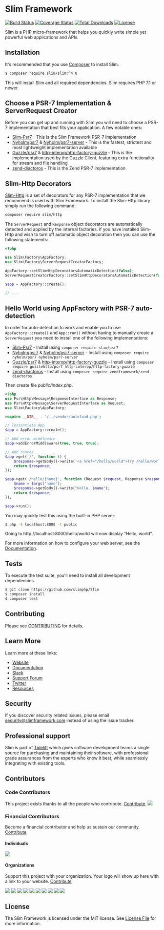 # Slim Framework

[![Build Status](https://travis-ci.org/slimphp/Slim.svg?branch=4.x)](https://travis-ci.org/slimphp/Slim)
[![Coverage Status](https://coveralls.io/repos/github/slimphp/Slim/badge.svg?branch=4.x)](https://coveralls.io/github/slimphp/Slim?branch=4.x)
[![Total Downloads](https://poser.pugx.org/slim/slim/downloads)](https://packagist.org/packages/slim/slim)
[![License](https://poser.pugx.org/slim/slim/license)](https://packagist.org/packages/slim/slim)

Slim is a PHP micro-framework that helps you quickly write simple yet powerful web applications and APIs.

## Installation

It's recommended that you use [Composer](https://getcomposer.org/) to install Slim.

```bash
$ composer require slim/slim:^4.0
```

This will install Slim and all required dependencies. Slim requires PHP 7.1 or newer.

## Choose a PSR-7 Implementation & ServerRequest Creator

Before you can get up and running with Slim you will need to choose a PSR-7 implementation that best fits your application. A few notable ones:
- [Slim-Psr7](https://github.com/slimphp/Slim-Psr7) - This is the Slim Framework PSR-7 implementation
- [Nyholm/psr7](https://github.com/Nyholm/psr7) & [Nyholm/psr7-server](https://github.com/Nyholm/psr7-server) - This is the fastest, strictest and most lightweight implementation available
- [Guzzle/psr7](https://github.com/guzzle/psr7) & [http-interop/http-factory-guzzle](https://github.com/http-interop/http-factory-guzzle) - This is the implementation used by the Guzzle Client, featuring extra functionality for stream and file handling
- [zend-diactoros](https://github.com/zendframework/zend-diactoros) - This is the Zend PSR-7 implementation


## Slim-Http Decorators

[Slim-Http](https://github.com/slimphp/Slim-Http) is a set of decorators for any PSR-7 implementation that we recommend is used with Slim Framework.
To install the Slim-Http library simply run the following command:

```bash
composer require slim/http
```

The `ServerRequest` and `Response` object decorators are automatically detected and applied by the internal factories. If you have installed Slim-Http and wish to turn off automatic object decoration then you can use the following statements:
```php
<?php

use Slim\Factory\AppFactory;
use Slim\Factory\ServerRequestCreatorFactory;

AppFactory::setSlimHttpDecoratorsAutomaticDetection(false);
ServerRequestCreatorFactory::setSlimHttpDecoratorsAutomaticDetection(false);

$app = AppFactory::create();

// ...
```

## Hello World using AppFactory with PSR-7 auto-detection
In order for auto-detection to work and enable you to use `AppFactory::create()` and `App::run()` without having to manually create a `ServerRequest` you need to install one of the following implementations:
- [Slim-Psr7](https://github.com/slimphp/Slim-Psr7) - Install using `composer require slim/psr7`
- [Nyholm/psr7](https://github.com/Nyholm/psr7) & [Nyholm/psr7-server](https://github.com/Nyholm/psr7-server) - Install using `composer require nyholm/psr7 nyholm/psr7-server`
- [Guzzle/psr7](https://github.com/guzzle/psr7) & [http-interop/http-factory-guzzle](https://github.com/http-interop/http-factory-guzzle) - Install using `composer require guzzlehttp/psr7 http-interop/http-factory-guzzle`
- [zend-diactoros](https://github.com/zendframework/zend-diactoros) - Install using `composer require zendframework/zend-diactoros`

Then create file _public/index.php_.

```php
<?php
use Psr\Http\Message\ResponseInterface as Response;
use Psr\Http\Message\ServerRequestInterface as Request;
use Slim\Factory\AppFactory;

require __DIR__ . '/../vendor/autoload.php';

// Instantiate App
$app = AppFactory::create();

// Add error middleware
$app->addErrorMiddleware(true, true, true);

// Add routes
$app->get('/', function () {
    $response->getBody()->write('<a href="/hello/world">Try /hello/world</a>');
    return $response;
});

$app->get('/hello/{name}', function (Request $request, Response $response, $args) {
    $name = $args['name'];
    $response->getBody()->write("Hello, $name");
    return $response;
});

$app->run();
```

You may quickly test this using the built-in PHP server:
```bash
$ php -S localhost:8000 -t public
```

Going to http://localhost:8000/hello/world will now display "Hello, world".

For more information on how to configure your web server, see the [Documentation](https://www.slimframework.com/docs/v4/start/web-servers.html).

## Tests
To execute the test suite, you'll need to install all development dependencies.

```bash
$ git clone https://github.com/slimphp/Slim
$ composer install
$ composer test
```

## Contributing

Please see [CONTRIBUTING](CONTRIBUTING.md) for details.

## Learn More

Learn more at these links:

- [Website](https://www.slimframework.com)
- [Documentation](https://www.slimframework.com/docs/v4/start/installation.html)
- [Slack](https://slimphp.slack.com)
- [Support Forum](https://discourse.slimframework.com)
- [Twitter](https://twitter.com/slimphp)
- [Resources](https://github.com/xssc/awesome-slim)

## Security

If you discover security related issues, please email security@slimframework.com instead of using the issue tracker.

## Professional support

Slim is part of [Tidelift](https://tidelift.com/subscription/pkg/packagist-slim-slim?utm_source=packagist-slim-slim&utm_medium=referral&utm_campaign=readme) which gives software development teams a single source for purchasing and maintaining their software, with professional grade assurances from the experts who know it best, while seamlessly integrating with existing tools.

## Contributors

### Code Contributors

This project exists thanks to all the people who contribute. [Contribute](CONTRIBUTING.md).
<a href="https://github.com/slimphp/Slim/graphs/contributors">
    <img src="https://opencollective.com/slimphp/contributors.svg?width=890&button=false" />
</a>

### Financial Contributors

Become a financial contributor and help us sustain our community. [Contribute](https://opencollective.com/slimphp/contribute)

#### Individuals

<a href="https://opencollective.com/slimphp"><img src="https://opencollective.com/slimphp/individuals.svg?width=890"></a>

#### Organizations

Support this project with your organization. Your logo will show up here with a link to your website. [Contribute](https://opencollective.com/slimphp/contribute)

<a href="https://opencollective.com/slimphp/organization/0/website"><img src="https://opencollective.com/slimphp/organization/0/avatar.svg"></a>
<a href="https://opencollective.com/slimphp/organization/1/website"><img src="https://opencollective.com/slimphp/organization/1/avatar.svg"></a>
<a href="https://opencollective.com/slimphp/organization/2/website"><img src="https://opencollective.com/slimphp/organization/2/avatar.svg"></a>
<a href="https://opencollective.com/slimphp/organization/3/website"><img src="https://opencollective.com/slimphp/organization/3/avatar.svg"></a>
<a href="https://opencollective.com/slimphp/organization/4/website"><img src="https://opencollective.com/slimphp/organization/4/avatar.svg"></a>
<a href="https://opencollective.com/slimphp/organization/5/website"><img src="https://opencollective.com/slimphp/organization/5/avatar.svg"></a>
<a href="https://opencollective.com/slimphp/organization/6/website"><img src="https://opencollective.com/slimphp/organization/6/avatar.svg"></a>
<a href="https://opencollective.com/slimphp/organization/7/website"><img src="https://opencollective.com/slimphp/organization/7/avatar.svg"></a>
<a href="https://opencollective.com/slimphp/organization/8/website"><img src="https://opencollective.com/slimphp/organization/8/avatar.svg"></a>
<a href="https://opencollective.com/slimphp/organization/9/website"><img src="https://opencollective.com/slimphp/organization/9/avatar.svg"></a>

## License

The Slim Framework is licensed under the MIT license. See [License File](LICENSE.md) for more information.
